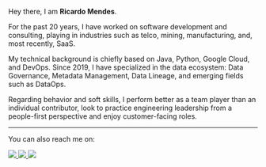 Hey there,
I am **Ricardo Mendes**.  

For the past 20 years, I have worked on software development and consulting, playing in industries such as telco, mining, manufacturing, and, most recently, SaaS.

My technical background is chiefly based on Java, Python, Google Cloud, and DevOps. Since 2019, I have specialized in the data ecosystem: Data Governance, Metadata Management, Data Lineage, and emerging fields such as DataOps.

Regarding behavior and soft skills, I perform better as a team player than an individual contributor, look to practice engineering leadership from a people-first perspective and enjoy customer-facing roles.

---
You can also reach me on:  

<a href="https://www.linkedin.com/in/ricardolsmendes" target="_blank">
    <img src="https://img.shields.io/badge/linkedin-%230077B5.svg?&style=for-the-badge&logo=linkedin&logoColor=white" />
</a>
<a href="https://ricardolsmendes.medium.com" target="_blank">
    <img src="https://img.shields.io/badge/medium-%23FFFFFF.svg?&style=for-the-badge&logo=medium&logoColor=black" />
</a>
<a href="mailto:ricardolsmendes@gmail.com" target="_blank">
    <img src="https://img.shields.io/badge/gmail-%23AD211E.svg?style=for-the-badge&logo=gmail&logoColor=white" />
</a>

<!--
**ricardolsmendes/ricardolsmendes** is a ✨ _special_ ✨ repository because its `README.md` (this file) appears on your GitHub profile.

